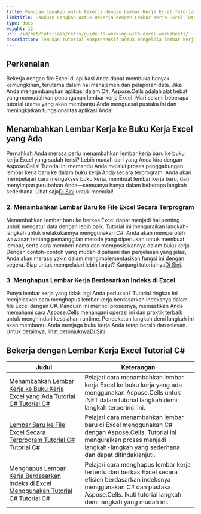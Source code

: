 ```yaml
---
title: Panduan Lengkap untuk Bekerja dengan Lembar Kerja Excel Tutorial C#
linktitle: Panduan Lengkap untuk Bekerja dengan Lembar Kerja Excel Tutorial C#
type: docs
weight: 12
url: /id/net/tutorials/cells/guide-to-working-with-excel-worksheets/
description: Temukan tutorial komprehensif untuk mengelola lembar kerja Excel secara efisien dengan Aspose.Cells untuk .NET, yang dirancang khusus untuk pengembang C#.
---
```

## Perkenalan

Bekerja dengan file Excel di aplikasi Anda dapat membuka banyak kemungkinan, terutama dalam hal manajemen dan pelaporan data. Jika Anda mengembangkan aplikasi dalam C#, Aspose.Cells adalah alat hebat yang memudahkan penanganan lembar kerja Excel. Mari selami beberapa tutorial utama yang akan membantu Anda menguasai pustaka ini dan meningkatkan fungsionalitas aplikasi Anda!

## Menambahkan Lembar Kerja ke Buku Kerja Excel yang Ada  
Pernahkah Anda merasa perlu menambahkan lembar kerja baru ke buku kerja Excel yang sudah terisi? Lebih mudah dari yang Anda kira dengan Aspose.Cells! Tutorial ini memandu Anda melalui proses penggabungan lembar kerja baru ke dalam buku kerja Anda secara terprogram. Anda akan mempelajari cara mengakses buku kerja, membuat lembar kerja baru, dan menyimpan perubahan Anda—semuanya hanya dalam beberapa langkah sederhana. Lihat saja[Di Sini](./adding-worksheet-to-existing-excel-workbook-csharp-tutorial/) untuk memulai!

### 2. Menambahkan Lembar Baru ke File Excel Secara Terprogram  
 Menambahkan lembar baru ke berkas Excel dapat menjadi hal penting untuk mengatur data dengan lebih baik. Tutorial ini menguraikan langkah-langkah untuk melakukannya menggunakan C#. Anda akan memperoleh wawasan tentang pemanggilan metode yang diperlukan untuk membuat lembar, serta cara memberi nama dan memposisikannya dalam buku kerja. Dengan contoh-contoh yang mudah dipahami dan penjelasan yang jelas, Anda akan merasa yakin dalam mengimplementasikan fungsi ini dengan segera. Siap untuk mempelajari lebih lanjut? Kunjungi tutorialnya[Di Sini](./add-new-sheet-to-excel-file-csharp-tutorial/).

### 3. Menghapus Lembar Kerja Berdasarkan Indeks di Excel  
Punya lembar kerja yang tidak lagi Anda perlukan? Tutorial ringkas ini menjelaskan cara menghapus lembar kerja berdasarkan indeksnya dalam file Excel dengan C#. Panduan ini merinci prosesnya, memastikan Anda memahami cara Aspose.Cells menangani operasi ini dan praktik terbaik untuk menghindari kesalahan runtime. Pendekatan langkah demi langkah ini akan membantu Anda menjaga buku kerja Anda tetap bersih dan relevan. Untuk detailnya, lihat petunjuknya[Di Sini](./delete-worksheet-by-index-excel-csharp-tutorial/).

## Bekerja dengan Lembar Kerja Excel Tutorial C#
| Judul | Keterangan |
| --- | --- | 
| [Menambahkan Lembar Kerja ke Buku Kerja Excel yang Ada Tutorial C# Tutorial C#](./adding-worksheet-to-existing-excel-workbook-csharp-tutorial/) | Pelajari cara menambahkan lembar kerja Excel ke buku kerja yang ada menggunakan Aspose.Cells untuk .NET dalam tutorial langkah demi langkah terperinci ini. |  
| [Lembar Baru ke File Excel Secara Terprogram Tutorial C# Tutorial C#](./add-new-sheet-to-excel-file-csharp-tutorial/) | Pelajari cara menambahkan lembar baru di Excel menggunakan C# dengan Aspose.Cells. Tutorial ini menguraikan proses menjadi langkah-langkah yang sederhana dan dapat ditindaklanjuti. |  
| [Menghapus Lembar Kerja Berdasarkan Indeks di Excel Menggunakan Tutorial C# Tutorial C#](./delete-worksheet-by-index-excel-csharp-tutorial/) | Pelajari cara menghapus lembar kerja tertentu dari berkas Excel secara efisien berdasarkan indeksnya menggunakan C# dan pustaka Aspose.Cells. Ikuti tutorial langkah demi langkah yang mudah ini. |  